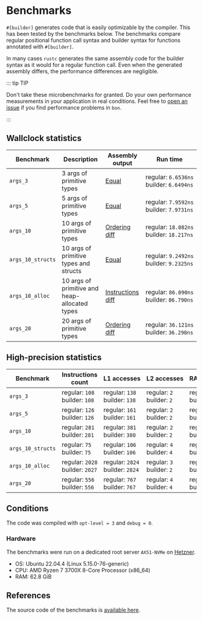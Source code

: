 # Benchmarks

`#[builder]` generates code that is easily optimizable by the compiler. This has been tested by the benchmarks below. The benchmarks compare regular positional function call syntax and builder syntax for functions annotated with `#[builder]`.

In many cases `rustc` generates the same assembly code for the builder syntax as it would for a regular function call. Even when the generated assembly differs, the performance differences are negligible.

::: tip TIP

Don't take these microbenchmarks for granted. Do your own performance measurements in your application in real conditions. Feel free to [open an issue](https://github.com/elastio/bon/issues) if you find performance problems in `bon`.

:::

## Wallclock statistics

| Benchmark         | Description                                   | Assembly output                                      | Run time
| --                | --                                            | --                                                   | --
| `args_3`          | 3 args of primitive types                     | [Equal](https://godbolt.org/z/YbTc4xGGY)             | regular:&nbsp;`6.6536ns`<br/>builder:&nbsp;`6.6494ns`
| `args_5`          | 5 args of primitive types                     | [Equal](https://godbolt.org/z/TM3E7M6b3)             | regular:&nbsp;`7.9592ns`<br/>builder:&nbsp;`7.9731ns`
| `args_10`         | 10 args of primitive types                    | [Ordering diff](https://godbolt.org/z/1d1fa38co)     | regular:&nbsp;`18.082ns`<br/>builder:&nbsp;`18.217ns`
| `args_10_structs` | 10 args of primitive types and structs        | [Equal](https://godbolt.org/z/d6nn16E8q)             | regular:&nbsp;`9.2492ns`<br/>builder:&nbsp;`9.2325ns`
| `args_10_alloc`   | 10 args of primitive and heap-allocated types | [Instructions diff](https://godbolt.org/z/fEMvnWvbc) | regular:&nbsp;`86.090ns`<br/>builder:&nbsp;`86.790ns`
| `args_20`         | 20 args of primitive types                    | [Ordering diff](https://godbolt.org/z/3czM3h68s)     | regular:&nbsp;`36.121ns`<br/>builder:&nbsp;`36.298ns`

## High-precision statistics

| Benchmark         | Instructions count                           | L1&nbsp;accesses                                   | L2&nbsp;accesses                             | RAM&nbsp;accesses
| --                | --                                           | --                                            | --                                      | --
| `args_3`          | regular:&nbsp;`108`<br/>builder:&nbsp;`108`  | regular:&nbsp;`138`<br/>builder:&nbsp;`138`   | regular:&nbsp;`2`<br/>builder:&nbsp;`2` | regular:&nbsp;`4`<br/>builder:&nbsp;`4`
| `args_5`          | regular:&nbsp;`126`<br/>builder:&nbsp;`126`  | regular:&nbsp;`161`<br/>builder:&nbsp;`161`   | regular:&nbsp;`2`<br/>builder:&nbsp;`2` | regular:&nbsp;`10`<br/>builder:&nbsp;`10`
| `args_10`         | regular:&nbsp;`281`<br/>builder:&nbsp;`281`  | regular:&nbsp;`381`<br/>builder:&nbsp;`380`   | regular:&nbsp;`2`<br/>builder:&nbsp;`2` | regular:&nbsp;`19`<br/>builder:&nbsp;`20`
| `args_10_structs` | regular:&nbsp;`75`<br/>builder:&nbsp;`75`    | regular:&nbsp;`106`<br/>builder:&nbsp;`106`   | regular:&nbsp;`4`<br/>builder:&nbsp;`4` | regular:&nbsp;`12`<br/>builder:&nbsp;`12`
| `args_10_alloc`   | regular:&nbsp;`2028`<br/>builder:&nbsp;`2027`| regular:&nbsp;`2824`<br/>builder:&nbsp;`2824` | regular:&nbsp;`3`<br/>builder:&nbsp;`2` | regular:&nbsp;`36`<br/>builder:&nbsp;`36`
| `args_20`         | regular:&nbsp;`556`<br/>builder:&nbsp;`556`  | regular:&nbsp;`767`<br/>builder:&nbsp;`767`   | regular:&nbsp;`4`<br/>builder:&nbsp;`4` | regular:&nbsp;`36`<br/>builder:&nbsp;`36`

## Conditions

The code was compiled with `opt-level = 3` and `debug = 0`.

### Hardware

The benchmarks were run on a dedicated root server `AX51-NVMe` on [Hetzner](https://www.hetzner.com/).

- OS: Ubuntu 22.04.4 (Linux 5.15.0-76-generic)
- CPU: AMD Ryzen 7 3700X 8-Core Processor (x86_64)
- RAM: 62.8 GiB

## References

The source code of the benchmarks is [available here](https://github.com/elastio/bon/tree/master/benchmarks).
